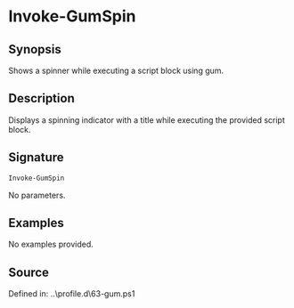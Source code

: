 # Invoke-GumSpin

## Synopsis

Shows a spinner while executing a script block using gum.

## Description

Displays a spinning indicator with a title while executing the provided script block.

## Signature

```powershell
Invoke-GumSpin
```

No parameters.

## Examples

No examples provided.

## Source

Defined in: ..\profile.d\63-gum.ps1
